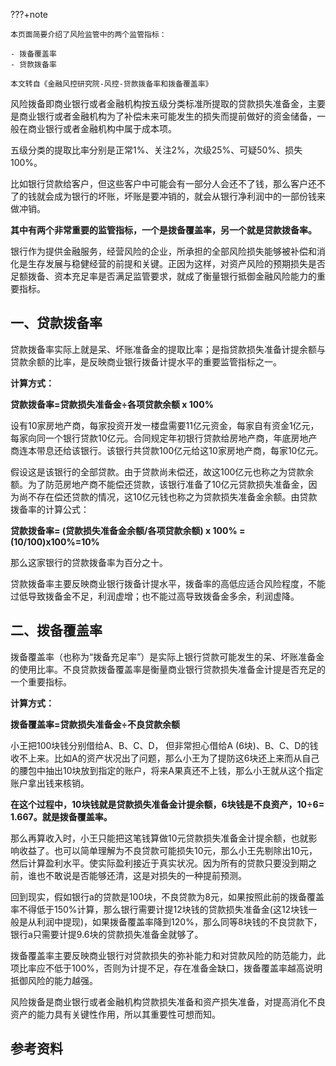 ???+note

	本页面简要介绍了风险监管中的两个监管指标：

	- 拨备覆盖率
	- 贷款拨备率

	本文转自《金融风控研究院-风控-贷款拨备率和拨备覆盖率》

风险拨备即商业银行或者金融机构按五级分类标准所提取的贷款损失准备金，主要是商业银行或者金融机构为了补偿未来可能发生的损失而提前做好的资金储备，一般在商业银行或者金融机构中属于成本项。

五级分类的提取比率分别是正常1%、关注2%，次级25%、可疑50%、损失100%。

比如银行贷款给客户，但这些客户中可能会有一部分人会还不了钱，那么客户还不了的钱就会成为银行的坏账，坏账是要冲销的，就会从银行净利润中的一部份钱来做冲销。

**其中有两个非常重要的监管指标，一个是拨备覆盖率，另一个就是贷款拨备率。**

银行作为提供金融服务，经营风险的企业，所承担的全部风险损失能够被补偿和消化是生存发展与稳健经营的前提和关键。正因为这样，对资产风险的预期损失是否足额拨备、资本充足率是否满足监管要求，就成了衡量银行抵御金融风险能力的重要指标。

## 一、贷款拨备率

贷款拨备率实际上就是呆、坏账准备金的提取比率；是指贷款损失准备计提余额与贷款余额的比率，是反映商业银行拨备计提水平的重要监管指标之一。

**计算方式：**

**贷款拨备率=贷款损失准备金÷各项贷款余额 x 100%**

设有10家房地产商，每家投资开发一楼盘需要11亿元资金，每家自有资金1亿元，每家向同一个银行贷款10亿元。合同规定年初银行贷款给房地产商，年底房地产商连本带息还给该银行。该银行共贷款100亿元给这10家房地产商，每家10亿元。

假设这是该银行的全部贷款。由于贷款尚未偿还，故这100亿元也称之为贷款余额。为了防范房地产商不能偿还贷款，该银行准备了10亿元贷款损失准备金，因为尚不存在偿还贷款的情况，这10亿元钱也称之为贷款损失准备金余额。由贷款拨备率的计算公式：

**贷款拨备率= (贷款损失准备金余额/各项贷款余额) x 100% = (10/100)x100%=10%**

那么这家银行的贷款拨备率为百分之十。

贷款拨备率主要反映商业银行拨备计提水平，拨备率的高低应适合风险程度，不能过低导致拨备金不足，利润虚增；也不能过高导致拨备金多余，利润虚降。

## 二、拨备覆盖率

拨备覆盖率（也称为“拨备充足率”）是实际上银行贷款可能发生的呆、坏账准备金的使用比率。不良贷款拨备覆盖率是衡量商业银行贷款损失准备金计提是否充足的一个重要指标。

**计算方式：**

**拨备覆盖率=贷款损失准备金÷不良贷款余额**

小王把100块钱分别借给A、B、C、D， 但非常担心借给A (6块)、B、C、D的钱收不上来。比如A的资产状况出了问题，那么小王为了提防这6块还上来而从自己的腰包中抽出10块放到指定的账户，将来A果真还不上钱，那么小王就从这个指定账户拿出钱来核销。

**在这个过程中，10块钱就是贷款损失准备金计提余额，6块钱是不良资产，10÷6= 1.667。就是拨备覆盖率。**

那么再算收入时，小王只能把这笔钱算做10元贷款损失准备金计提余额，也就影响收益了。也可以简单理解为不良贷款可能损失10元，那么小王先剔除出10元，然后计算盈利水平。使实际盈利接近于真实状况。因为所有的贷款只要没到期之前，谁也不敢说是否能够还清，这是对损失的一种提前预测。

回到现实，假如银行a的贷款是100块，不良贷款为8元，如果按照此前的拨备覆盖率不得低于150%计算，那么银行需要计提12块钱的贷款损失准备金(这12块钱一般是从利润中提现)，如果拨备覆盖率降到120%，那么同等8块钱的不良贷款下，银行a只需要计提9.6块的贷款损失准备金就够了。

拨备覆盖率主要反映商业银行对贷款损失的弥补能力和对贷款风险的防范能力，此项比率应不低于100%，否则为计提不足，存在准备金缺口，拨备覆盖率越高说明抵御风险的能力越强。

风险拨备是商业银行或者金融机构贷款损失准备和资产损失准备，对提高消化不良资产的能力具有关键性作用，所以其重要性可想而知。

## 参考资料
[^1]:金融风控研究院-贷款拨备率和拨备覆盖率